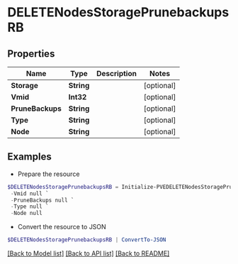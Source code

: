 # DELETENodesStoragePrunebackupsRB
## Properties

Name | Type | Description | Notes
------------ | ------------- | ------------- | -------------
**Storage** | **String** |  | [optional] 
**Vmid** | **Int32** |  | [optional] 
**PruneBackups** | **String** |  | [optional] 
**Type** | **String** |  | [optional] 
**Node** | **String** |  | [optional] 

## Examples

- Prepare the resource
```powershell
$DELETENodesStoragePrunebackupsRB = Initialize-PVEDELETENodesStoragePrunebackupsRB  -Storage null `
 -Vmid null `
 -PruneBackups null `
 -Type null `
 -Node null
```

- Convert the resource to JSON
```powershell
$DELETENodesStoragePrunebackupsRB | ConvertTo-JSON
```

[[Back to Model list]](../README.md#documentation-for-models) [[Back to API list]](../README.md#documentation-for-api-endpoints) [[Back to README]](../README.md)

